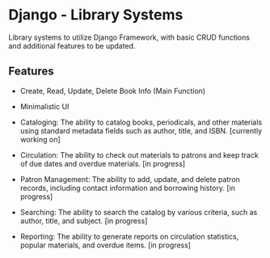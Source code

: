 # Django - Library Systems

Library systems to utilize Django Framework, with basic CRUD functions and additional features to be updated.

## Features

- Create, Read, Update, Delete Book Info (Main Function)

- Minimalistic UI

- Cataloging: The ability to catalog books, periodicals, and other materials using standard metadata fields such as author, title, and ISBN. [currently working on]

- Circulation: The ability to check out materials to patrons and keep track of due dates and overdue materials. [in progress]

- Patron Management: The ability to add, update, and delete patron records, including contact information and borrowing history. [in progress]

- Searching: The ability to search the catalog by various criteria, such as author, title, and subject. [in progress]

- Reporting: The ability to generate reports on circulation statistics, popular materials, and overdue items. [in progress]

